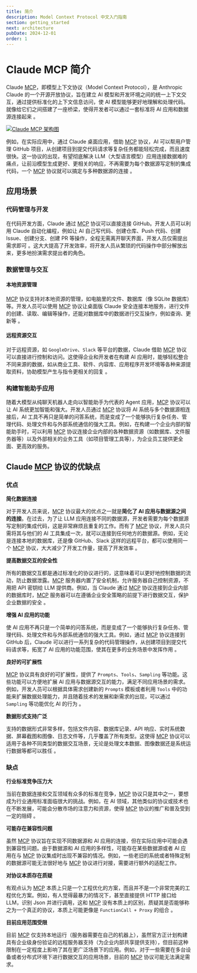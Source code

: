 ```yaml
---
title: 简介
description: Model Context Protocol 中文入门指南
section: getting_started
next: architecture
pubDate: 2024-12-01
order: 1
---
```


# Claude MCP 简介

Claude [MCP](https://mcp.programnotes.cn/zh)，即模型上下文协议（Model Context Protocol），是 Anthropic Claude 的一个开源开放协议，旨在建立 AI 模型和开发环境之间的统一上下文交互，通过提供标准化的上下文信息访问，使 AI 模型能够更好地理解和处理代码。就像给它们之间搭建了一座桥梁，使得开发者可以通过一套标准将 AI 应用和数据源连接起来 。

[![Claude MCP 架构图](/images/claude-mcp.png "Claude MCP 架构图")](https://mcp.programnotes.cn/zh)

例如，在实际应用中，通过 Claude 桌面应用，借助 [MCP](https://mcp.programnotes.cn/zh) 协议，AI 可以帮用户管理 GitHub 项目，从创建项目到提交代码请求等复杂任务都能轻松完成，而且速度很快。这一协议的出现，有望彻底解决 LLM（大型语言模型）应用连接数据难的痛点，让前沿模型生成更好、更相关的响应，不再需要为每个数据源写定制的集成代码，一个 [MCP](https://mcp.programnotes.cn/zh) 协议就可以搞定与多种数据源的连接 。

## 应用场景

### 代码管理与开发

在代码开发方面，Claude 通过 [MCP](https://mcp.programnotes.cn/zh) 协议可以直接连接 GitHub。开发人员可以利用 Claude 自动化编程，例如让 AI 自己写代码、创建仓库、Push 代码、创建 Issue、创建分支、创建 PR 等操作，全程无需离开聊天界面，开发人员仅需提出需求即可 。这大大提高了开发效率，将开发人员从繁琐的代码操作中部分解放出来，更多地扮演需求提出者的角色。

### 数据管理与交互

#### 本地资源管理

[MCP](https://mcp.programnotes.cn/zh) 协议支持对本地资源的管理，如电脑里的文件、数据库（像 SQLite 数据库）等。开发人员可以使用 [MCP](https://mcp.programnotes.cn/zh) 协议让桌面版 Claude 安全连接本地服务，进行文件的创建、读取、编辑等操作，还能对数据库中的数据进行交互操作，例如查询、更新等 。

#### 远程资源交互

对于远程资源，如 `GoogleDrive`、`Slack` 等平台的数据，Claude 借助 [MCP](https://mcp.programnotes.cn/zh) 协议可以直接进行控制和访问。这使得企业和开发者在构建 AI 应用时，能够轻松整合不同来源的数据，如从商业工具、软件、内容库、应用程序开发环境等各种来源提取资料，协助模型产生与指令更相关的回复 。

### 构建智能助手应用

随着大模型从纯聊天机器人走向以智能助手为代表的 Agent 应用，[MCP](https://mcp.programnotes.cn/zh) 协议可以让 AI 系统更加智能和强大。开发人员通过 [MCP](https://mcp.programnotes.cn/zh) 协议将 AI 系统与多个数据源相连接后，AI 工具不再只是简单的问答系统，而是变成了一个能够执行复杂任务、管理代码、处理文件和与外部系统通信的强大工具。例如，在构建一个企业内部的智能助手时，可以利用 [MCP](https://mcp.programnotes.cn/zh) 协议连接企业内部的各种数据资源（如数据库、文件服务器等）以及外部相关的业务工具（如项目管理工具等），为企业员工提供更全面、更高效的服务。

## Claude [MCP](https://mcp.programnotes.cn/zh) 协议的优缺点

### 优点

**简化数据连接**

对于开发人员来说，[MCP](https://mcp.programnotes.cn/zh) 协议最大的优点之一就是**简化了 AI 应用与数据源之间的连接**。在过去，为了让 LLM 应用连接不同的数据源，开发者需要为每个数据源写定制的集成代码，这是非常麻烦且重复的工作。而有了 [MCP](https://mcp.programnotes.cn/zh) 协议，开发人员只需将其与他们的 AI 工具集成一次，就可以连接到任何地方的数据源。例如，无论是连接本地的数据库，还是像 GitHub、Slack 这样的远程平台，都可以使用同一个 [MCP](https://mcp.programnotes.cn/zh) 协议，大大减少了开发工作量，提高了开发效率 。

**提高数据交互的安全性**

所有的数据交互都是通过标准化的协议进行的，这意味着可以更好地控制数据的流动，防止数据泄露。[MCP](https://mcp.programnotes.cn/zh) 服务器内置了安全机制，允许服务器自己控制资源，不用把 API 密钥给 LLM 提供商。例如，当 Claude 通过 [MCP](https://mcp.programnotes.cn/zh) 协议连接到企业内部的数据库时，[MCP](https://mcp.programnotes.cn/zh) 服务器可以在遵循企业安全策略的前提下进行数据交互，保护企业数据的安全 。

**增强 AI 应用的功能**

使 AI 应用不再只是一个简单的问答系统，而是变成了一个能够执行复杂任务、管理代码、处理文件和与外部系统通信的强大工具。例如，通过 [MCP](https://mcp.programnotes.cn/zh) 协议连接到 GitHub 后，Claude 可以进行一系列复杂的代码管理操作，从创建项目到提交代码请求等，拓宽了 AI 应用的功能范围，使其在更多的业务场景中发挥作用 。

**良好的可扩展性**

[MCP](https://mcp.programnotes.cn/zh) 协议具有良好的可扩展性，提供了 `Prompts`、`Tools`、`Sampling` 等功能。这些功能可以方便地扩展 AI 应用与数据源交互的能力，满足不同应用场景的需求。例如，开发人员可以根据具体需求创建新的 `Prompts` 模板或者利用 `Tools` 中的功能来扩展数据处理能力，并且随着技术的发展和新需求的出现，可以通过 `Sampling` 等功能优化 AI 的行为 。

**数据形式支持广泛**

支持的数据形式非常多样，包括文件内容、数据库记录、API 响应、实时系统数据、屏幕截图和图像、日志文件等，几乎覆盖了所有类型。这使得 [MCP](https://mcp.programnotes.cn/zh) 协议可以适用于各种不同类型的数据交互场景，无论是处理文本数据、图像数据还是系统运行数据等都可以胜任 。

### 缺点

**行业标准竞争压力大**

当前在数据连接和交互领域有众多的标准在竞争，[MCP](https://mcp.programnotes.cn/zh) 协议只是其中之一，要想成为行业通用标准面临很大的挑战。例如，在 AI 领域，其他类似的协议或技术也在不断发展，可能会分散市场的注意力和资源，使得 [MCP](https://mcp.programnotes.cn/zh) 协议的推广和普及受到一定的阻碍 。

**可能存在兼容性问题**

虽然 [MCP](https://mcp.programnotes.cn/zh) 协议旨在实现不同数据源和 AI 应用的连接，但在实际应用中可能会遇到兼容性问题。由于数据源和 AI 应用的多样性，可能存在某些数据源或者 AI 应用在与 [MCP](https://mcp.programnotes.cn/zh) 协议集成时出现不兼容的情况。例如，一些老旧的系统或者特殊定制的数据源可能无法很好地与 [MCP](https://mcp.programnotes.cn/zh) 协议进行对接，需要进行额外的适配工作。

**对协议本质存在质疑**

有观点认为 [MCP](https://mcp.programnotes.cn/zh) 本质上只是一个工程优化的方案，而且并不是一个非常完美的工程优化方案。例如，有人觉得最暴力的情况下，甚至直接提供 HTTP 接口给 LLM，识别 Json 并进行调用，这和 [MCP](https://mcp.programnotes.cn/zh) 没有本质上的区别，质疑其是否能够称之为一个真正的协议，本质上可能更像是 `FunctionCall + Proxy` 的组合 。

**目前应用范围受限**

目前 [MCP](https://mcp.programnotes.cn/zh) 仅支持本地运行（服务器需要在自己的机器上），虽然官方正计划构建具有企业级身份验证的远程服务器支持（为企业内部共享提供支持），但目前这种限制在一定程度上影响了其在更广泛场景下的应用。例如，对于一些需要在多台设备或者分布式环境下进行数据交互的应用场景，目前的 [MCP](https://mcp.programnotes.cn/zh) 协议可能无法满足需求。
